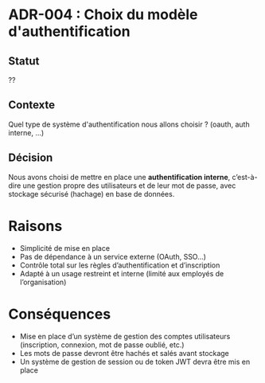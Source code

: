 # ADR-004 : Choix du modèle d'authentification

## Statut
??

## Contexte
Quel type de système d'authentification nous allons choisir ? (oauth, auth interne, ...)

## Décision
Nous avons choisi de mettre en place une **authentification interne**, c’est-à-dire une gestion propre des utilisateurs et de leur mot de passe, avec stockage sécurisé (hachage) en base de données.

# Raisons
- Simplicité de mise en place
- Pas de dépendance à un service externe (OAuth, SSO…)
- Contrôle total sur les règles d’authentification et d’inscription
- Adapté à un usage restreint et interne (limité aux employés de l’organisation)

# Conséquences
- Mise en place d’un système de gestion des comptes utilisateurs (inscription, connexion, mot de passe oublié, etc.)
- Les mots de passe devront être hachés et salés avant stockage
- Un système de gestion de session ou de token JWT devra être mis en place